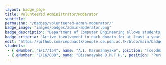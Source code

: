 ```yaml
---
layout: badge_page
title: Volunteered Administrator/Moderator
subtitle: 
permalink: "/badges/volunteered-admin-moderator/"
badge_image: "images/badges/admin-moderator.png"
badge_description: "Department of Computer Engineering allows students to participate in various activities to improve their leadership and management skills. This Badge was offered as an acknowledgment to the students who are actively involved in managing and moderating digital spaces of the Department Communities. "
badge_criteria: "Active involvement in each domain for at least a year"
edit: "https://github.com/cepdnaclk/people.ce.pdn.ac.lk/blob/main/badges/volunteered-admin-moderator"
students: 
 - { eNumber: "E/17/154", name: "A.I. Karunanayake", position: "[cepdnaclk](https://github.com/cepdnaclk/) GitHub Organization (2020-2023)", profile_url: "/students/e17/154/", profile_image: "https://people.ce.pdn.ac.lk/images/students/e17/e17154.jpg", link: "#" }
 - { eNumber: "E/16/088", name: "Dissanayake D.M.T.H.", position: "PeraCom Discord Server (2022-2023)", profile_url: "/students/e16/088/", profile_image: "https://people.ce.pdn.ac.lk/images/students/e16/e16088.jpg", link: "#" }
---
```

